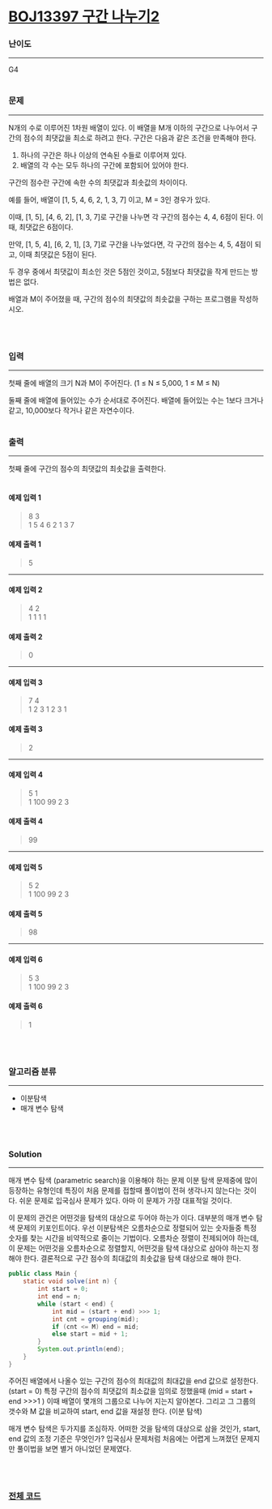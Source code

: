 # [BOJ13397 구간 나누기2](https://www.acmicpc.net/problem/13397)

### 난이도

***
G4
<br><br>

### 문제

***
N개의 수로 이루어진 1차원 배열이 있다. 이 배열을 M개 이하의 구간으로 나누어서 구간의 점수의 최댓값을 최소로 하려고 한다. 구간은 다음과 같은 조건을 만족해야 한다.

1. 하나의 구간은 하나 이상의 연속된 수들로 이루어져 있다.
2. 배열의 각 수는 모두 하나의 구간에 포함되어 있어야 한다.

구간의 점수란 구간에 속한 수의 최댓값과 최솟값의 차이이다.

예를 들어, 배열이 [1, 5, 4, 6, 2, 1, 3, 7] 이고, M = 3인 경우가 있다.

이때, [1, 5], [4, 6, 2], [1, 3, 7]로 구간을 나누면 각 구간의 점수는 4, 4, 6점이 된다. 이때, 최댓값은 6점이다.

만약, [1, 5, 4], [6, 2, 1], [3, 7]로 구간을 나누었다면, 각 구간의 점수는 4, 5, 4점이 되고, 이때 최댓값은 5점이 된다.

두 경우 중에서 최댓값이 최소인 것은 5점인 것이고, 5점보다 최댓값을 작게 만드는 방법은 없다.

배열과 M이 주어졌을 때, 구간의 점수의 최댓값의 최솟값을 구하는 프로그램을 작성하시오.

<br><br>

### 입력

***
첫째 줄에 배열의 크기 N과 M이 주어진다. (1 ≤ N ≤ 5,000, 1 ≤ M ≤ N)

둘째 줄에 배열에 들어있는 수가 순서대로 주어진다. 배열에 들어있는 수는 1보다 크거나 같고, 10,000보다 작거나 같은 자연수이다.
<br><br>

### 출력

***
첫째 줄에 구간의 점수의 최댓값의 최솟값을 출력한다.
<br><br>

#### 예제 입력 1

> 8 3   
1 5 4 6 2 1 3 7

#### 예제 출력 1

> 5
***

#### 예제 입력 2

> 4 2   
1 1 1 1

#### 예제 출력 2

> 0
 ***

#### 예제 입력 3

> 7 4   
1 2 3 1 2 3 1

#### 예제 출력 3

> 2

 ***

#### 예제 입력 4

> 5 1   
1 100 99 2 3

#### 예제 출력 4

> 99
***

#### 예제 입력 5

> 5 2   
1 100 99 2 3

#### 예제 출력 5

> 98
 ***

#### 예제 입력 6

> 5 3   
1 100 99 2 3

#### 예제 출력 6

> 1


<br><br>

### 알고리즘 분류

***

* 이분탐색
* 매개 변수 탐색

<br><br>

### Solution

***
매개 변수 탐색 (parametric search)을 이용해야 하는 문제 이분 탐색 문제중에 많이 등장하는 유형인데 특징이 처음 문제를 접할때 풀이법이 전혀 생각나지 않는다는 것이다. 쉬운 문제로 입국심사 문제가
있다. 아마 이 문제가 가장 대표적일 것이다.

이 문제의 관건은 어떤것을 탐색의 대상으로 두어야 하는가 이다. 대부분의 매개 변수 탐색 문제의 키포인트이다. 우선 이분탐색은 오름차순으로 정렬되어 있는 숫자들중 특정 숫자를 찾는 시간을 비약적으로 줄이는 기법이다.
오름차순 정렬이 전제되어야 하는데, 이 문제는 어떤것을 오름차순으로 정렬할지, 어떤것을 탐색 대상으로 삼아야 하는지 정해야 한다. 결론적으로 구간 점수의 최대값의 최솟값을 탐색 대상으로 해야 한다.

```java
public class Main {
    static void solve(int n) {
        int start = 0;
        int end = n;
        while (start < end) {
            int mid = (start + end) >>> 1;
            int cnt = grouping(mid);
            if (cnt <= M) end = mid;
            else start = mid + 1;
        }
        System.out.println(end);
    }
}
```

주어진 배열에서 나올수 있는 구간의 점수의 최대값의 최대값을 end 값으로 설정한다. (start = 0)
특정 구간의 점수의 최댓값의 최소값을 임의로 정했을때 (mid = start + end >>>1 ) 이때 배열이 몇개의 그룹으로 나누어 지는지 알아본다. 그리고 그 그룹의 갯수와 M 값을 비교하여 start, end
값을 재설정 한다. (이분 탐색)

매개 변수 탐색은 두가지를 조심하자. 어떠한 것을 탐색의 대상으로 삼을 것인가, start, end 값의 조정 기준은 무엇인가? 입국심사 문제처럼 처음에는 어렵게 느껴졌던 문제지만 풀이법을 보면 별거 아니었던
문제였다.

<br><br>

### [전체 코드](https://github.com/Jungmin-Seo0527/CodingTest/blob/main/src/BinarySearch/BOJ13397_구간_나누기_2.java)
